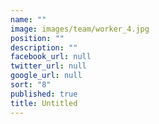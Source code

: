 ```yaml
---
name: ""
image: images/team/worker_4.jpg
position: ""
description: ""
facebook_url: null
twitter_url: null
google_url: null
sort: "8"
published: true
title: Untitled
---
```


